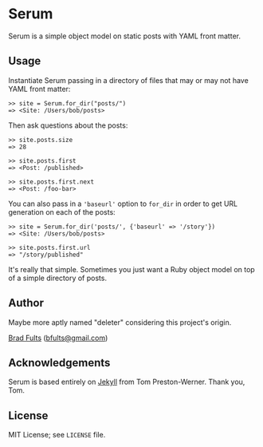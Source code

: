 # Serum

Serum is a simple object model on static posts with YAML front matter.

## Usage

Instantiate Serum passing in a directory of files that may or may not have
YAML front matter:

```irb
>> site = Serum.for_dir("posts/")
=> <Site: /Users/bob/posts>
```

Then ask questions about the posts:

```irb
>> site.posts.size
=> 28

>> site.posts.first
=> <Post: /published>

>> site.posts.first.next
=> <Post: /foo-bar>
```

You can also pass in a `'baseurl'` option to `for_dir` in order to get URL
generation on each of the posts:

```irb
>> site = Serum.for_dir('posts/', {'baseurl' => '/story'})
=> <Site: /Users/bob/posts>

>> site.posts.first.url
=> "/story/published"
```

It's really that simple. Sometimes you just want a Ruby object model on top of
a simple directory of posts.

## Author

Maybe more aptly named "deleter" considering this project's origin.

[Brad Fults](http://github.com/h3h) ([bfults@gmail.com](mailto:bfults@gmail.com))

## Acknowledgements

Serum is based entirely on [Jekyll](http://jekyllrb.com/) from Tom Preston-Werner.
Thank you, Tom.

## License

MIT License; see `LICENSE` file.
